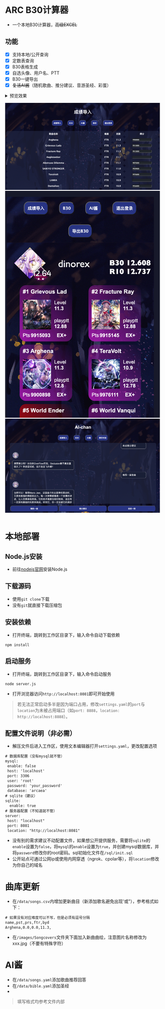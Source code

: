 # ARC B30计算器
- 一个本地B30计算器，~~高级EXCEL~~
## 功能
- [x] 支持本地/公开查询
- [x] 定数表查询
- [x] B30表格生成
- [x] 自选头像、用户名、PTT
- [x] B30一键导出
- [x] ~~复活AI酱~~（随机歌曲、推分建议、音游圣经、彩蛋）

<details>

<summary>预览效果</<summary>

![images](images/Screenshots/getscore.png)
![images](images/Screenshots/b30.png)
![images](images/Screenshots/AIchan.png)

</details>

# 本地部署

## Node.js安装

- 前往[nodejs官网](https://nodejs.org)安装Node.js
## 下载源码
- 使用`git clone`下载
- 没有`git`就直接下载压缩包
## 安装依赖
- 打开终端，跳转到工作区目录下，输入命令自动下载依赖

```
npm install
```

## 启动服务

- 打开终端，跳转到工作区目录下，输入命令启动服务

```
node server.js
```

- 打开浏览器访问`http://localhost:8081`即可开始使用
> 若无法正常启动多半是因为端口占用，修改`settings.yaml`的`port`与`location`为未被占用端口（如`port: 8888`，`location: http://localhost:8888`）。
## 配置文件说明（非必需）
- 解压文件后进入工作区，使用文本编辑器打开`settings.yaml`，更改配置选项

```
# 数据库配置（没有mysql就不管）
mysql:
 enable: false
 host: 'localhost'
 port: 3306
 user: 'root'
 password: 'your_password'
 database: 'arcaea'
# sqlite（建议）
sqlite:
  enable: true
# 服务器配置（不知道就不管）
server:
 host: "localhost"
 port: 8081
 location: "http://localhost:8081"
```

- 没有别的需求建议不动配置文件，如果想公开提供服务，需要将`sqlite`的`enable`设置为`false`，将`mysql`的`enable`设置为`true`，并创建mysql数据库，并将`password`修改你的root密码。sql初始化文件在`/sql/init.sql`
- 公开站点可通过公网ip或使用内网穿透（ngrok、cpolar等），将`location`修改为你自己的域名
# 曲库更新
- 在`/data/songs.csv`内增加更新曲目（新添加歌名避免出现'或"），参考格式如下：

```
# 如果没有对应难度可以不写，但是必须有逗号分隔
name,pst,prs,ftr,byd
Arghena,0.0,0.0,11.3,
```

- 在`/images/Songcovers`文件夹下面加入新曲曲绘，注意图片名称修改为xxx.jpg（不要有特殊字符）
# AI酱
- 在`/data/songs.yaml`添加歌曲推荐回答
- 在`/data/bible.yaml`添加圣经
- 
> 填写格式均参考文件内部



